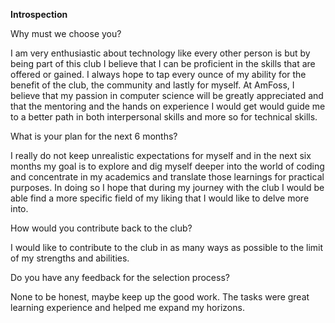  **Introspection**  

Why must we choose you?

I am very enthusiastic about technology like every other person is but by being part of this club I believe that I can be proficient in the skills that are offered or gained. I always hope to tap every ounce of my ability for the benefit of the club, the community and lastly for myself. At AmFoss, I believe that my passion in computer science will be greatly appreciated and that the mentoring and the hands on experience I would get would guide me to a better path in both interpersonal skills and more so for technical skills.


What is your plan for the next 6 months?

I really do not keep unrealistic expectations for myself and in the next six months my goal is to explore and dig myself deeper into the world of coding and concentrate in my academics and translate those learnings for practical purposes. In doing so I hope that during my journey with the club I would be able find a more specific field of my liking that I would like to delve more into.


How would you contribute back to the club?

I would like to contribute to the club in as many ways as possible to the limit of my strengths and abilities.


Do you have any feedback for the selection process?

None to be honest, maybe keep up the good work. The tasks were great learning experience and helped me expand my horizons.
